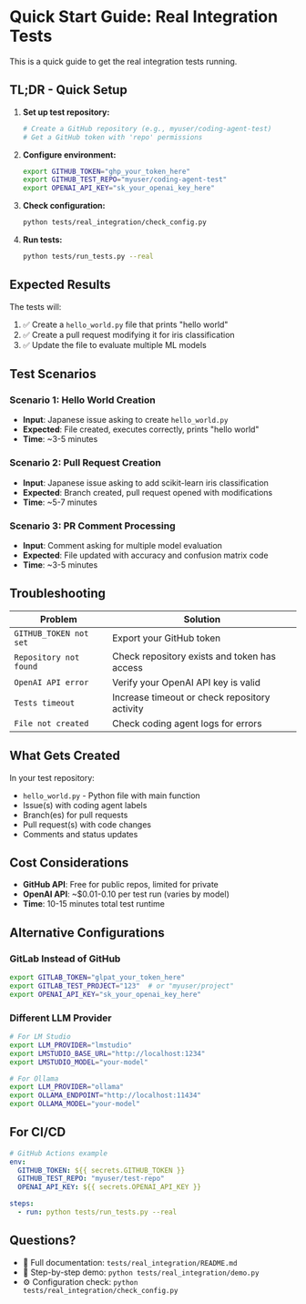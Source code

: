 # Quick Start Guide: Real Integration Tests

This is a quick guide to get the real integration tests running.

## TL;DR - Quick Setup

1. **Set up test repository:**
   ```bash
   # Create a GitHub repository (e.g., myuser/coding-agent-test)
   # Get a GitHub token with 'repo' permissions
   ```

2. **Configure environment:**
   ```bash
   export GITHUB_TOKEN="ghp_your_token_here"
   export GITHUB_TEST_REPO="myuser/coding-agent-test"
   export OPENAI_API_KEY="sk_your_openai_key_here"
   ```

3. **Check configuration:**
   ```bash
   python tests/real_integration/check_config.py
   ```

4. **Run tests:**
   ```bash
   python tests/run_tests.py --real
   ```

## Expected Results

The tests will:
1. ✅ Create a `hello_world.py` file that prints "hello world"
2. ✅ Create a pull request modifying it for iris classification
3. ✅ Update the file to evaluate multiple ML models

## Test Scenarios

### Scenario 1: Hello World Creation
- **Input**: Japanese issue asking to create `hello_world.py`
- **Expected**: File created, executes correctly, prints "hello world"
- **Time**: ~3-5 minutes

### Scenario 2: Pull Request Creation
- **Input**: Japanese issue asking to add scikit-learn iris classification
- **Expected**: Branch created, pull request opened with modifications
- **Time**: ~5-7 minutes

### Scenario 3: PR Comment Processing
- **Input**: Comment asking for multiple model evaluation
- **Expected**: File updated with accuracy and confusion matrix code
- **Time**: ~3-5 minutes

## Troubleshooting

| Problem | Solution |
|---------|----------|
| `GITHUB_TOKEN not set` | Export your GitHub token |
| `Repository not found` | Check repository exists and token has access |
| `OpenAI API error` | Verify your OpenAI API key is valid |
| `Tests timeout` | Increase timeout or check repository activity |
| `File not created` | Check coding agent logs for errors |

## What Gets Created

In your test repository:
- `hello_world.py` - Python file with main function
- Issue(s) with coding agent labels
- Branch(es) for pull requests
- Pull request(s) with code changes
- Comments and status updates

## Cost Considerations

- **GitHub API**: Free for public repos, limited for private
- **OpenAI API**: ~$0.01-0.10 per test run (varies by model)
- **Time**: 10-15 minutes total test runtime

## Alternative Configurations

### GitLab Instead of GitHub
```bash
export GITLAB_TOKEN="glpat_your_token_here"
export GITLAB_TEST_PROJECT="123"  # or "myuser/project"
export OPENAI_API_KEY="sk_your_openai_key_here"
```

### Different LLM Provider
```bash
# For LM Studio
export LLM_PROVIDER="lmstudio"
export LMSTUDIO_BASE_URL="http://localhost:1234"
export LMSTUDIO_MODEL="your-model"

# For Ollama  
export LLM_PROVIDER="ollama"
export OLLAMA_ENDPOINT="http://localhost:11434"
export OLLAMA_MODEL="your-model"
```

## For CI/CD

```yaml
# GitHub Actions example
env:
  GITHUB_TOKEN: ${{ secrets.GITHUB_TOKEN }}
  GITHUB_TEST_REPO: "myuser/test-repo"
  OPENAI_API_KEY: ${{ secrets.OPENAI_API_KEY }}

steps:
  - run: python tests/run_tests.py --real
```

## Questions?

- 📖 Full documentation: `tests/real_integration/README.md`
- 🚀 Step-by-step demo: `python tests/real_integration/demo.py`
- ⚙️ Configuration check: `python tests/real_integration/check_config.py`